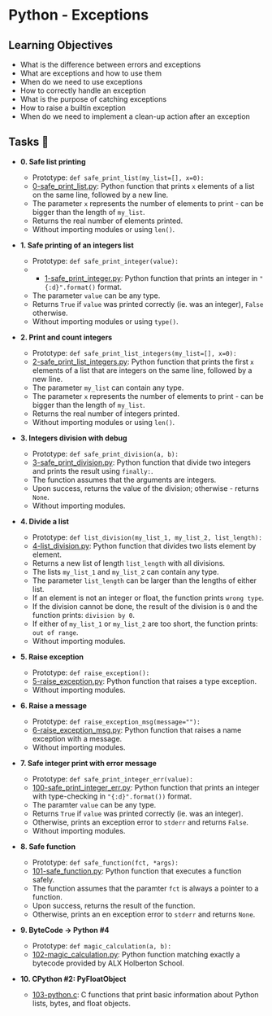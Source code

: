 # Python - Exceptions

## Learning Objectives
  * What is the difference between errors and exceptions
  * What are exceptions and how to use them
  * When do we need to use exceptions
  * How to correctly handle an exception
  * What is the purpose of catching exceptions
  * How to raise a builtin exception
  * When do we need to implement a clean-up action after an exception

## Tasks :page_with_curl:

* **0. Safe list printing**
  * Prototype: `def safe_print_list(my_list=[], x=0):`
  * [0-safe_print_list.py](./0-safe_print_list.py): Python function that prints `x` elements of a list on the same line, followed by a new line.
  * The parameter `x` represents the number of elements to print - can be bigger than the length of `my_list`.
  * Returns the real number of elements printed.
  * Without importing modules or using `len()`.

* **1. Safe printing of an integers list**
  * Prototype: `def safe_print_integer(value):`
  * * [1-safe_print_integer.py](./1-safe_print_integer.py): Python function that prints an integer in `"{:d}".format()` format.
  * The parameter `value` can be any type.
  * Returns `True` if `value` was printed correctly (ie. was an integer), `False` otherwise.
  * Without importing modules or using `type()`.

* **2. Print and count integers**
  * Prototype: `def safe_print_list_integers(my_list=[], x=0):`
  * [2-safe_print_list_integers.py](./2-safe_print_list_integers.py): Python function that prints the first `x` elements of a list that are integers on the same line, followed by a new line.
  * The parameter `my_list` can contain any type.
  * The parameter `x` represents the number of elements to print - can be bigger than the length of `my_list`.
  * Returns the real number of integers printed.
  * Without importing modules or using `len()`.

* **3. Integers division with debug**
  * Prototype: `def safe_print_division(a, b):`
  * [3-safe_print_division.py](./3-safe_print_division.py): Python function that divide two integers and prints the result using `finally:`.
  * The function assumes that the arguments are integers.
  * Upon success, returns the value of the division; otherwise - returns `None`.
  * Without importing modules.

* **4. Divide a list**
  * Prototype: `def list_division(my_list_1, my_list_2, list_length):`
  * [4-list_division.py](./4-list_division.py): Python function that divides two lists element by element.
  * Returns a new list of length `list_length` with all divisions.
  * The lists `my_list_1` and `my_list_2` can contain any type.
  * The parameter `list_length` can be larger than the lengths of either list.
  * If an element is not an integer or float, the function prints `wrong type`.
  * If the division cannot be done, the result of the division is `0` and the function prints: `division by 0`.
  * If either of `my_list_1` or `my_list_2` are too short, the function prints: `out of range`.
  * Without importing modules.

* **5. Raise exception**
  * Prototype: `def raise_exception():`
  * [5-raise_exception.py](./5-raise_exception.py): Python function that raises a type exception.
  * Without importing modules.

* **6. Raise a message**
  * Prototype: `def raise_exception_msg(message=""):`
  * [6-raise_exception_msg.py](./6-raise_exception_msg.py): Python function that raises a name exception with a message.
  * Without importing modules.

* **7. Safe integer print with error message**
  * Prototype: `def safe_print_integer_err(value):`
  * [100-safe_print_integer_err.py](./100-safe_print_integer_err.py): Python function that prints an integer with type-checking in `"{:d}".format())` format.
  * The paramter `value` can be any type.
  * Returns `True` if `value` was printed correctly (ie. was an integer).
  * Otherwise, prints an exception error to `stderr` and returns `False`.
  * Without importing modules.

* **8. Safe function**
  * Prototype: `def safe_function(fct, *args):`
  * [101-safe_function.py](./101-safe_function.py): Python function that executes a function safely.
  * The function assumes that the paramter `fct` is always a pointer to a function.
  * Upon success, returns the result of the function.
  * Otherwise, prints an en exception error to `stderr` and returns `None`.

* **9. ByteCode -> Python #4**
  * Prototype: `def magic_calculation(a, b):`
  * [102-magic_calculation.py](./102-magic_calculation.py): Python function matching exactly a bytecode provided by ALX Holberton School.

* **10. CPython #2: PyFloatObject**
  * [103-python.c](./103-python.c): C functions that print basic information about Python lists, bytes, and float objects.
